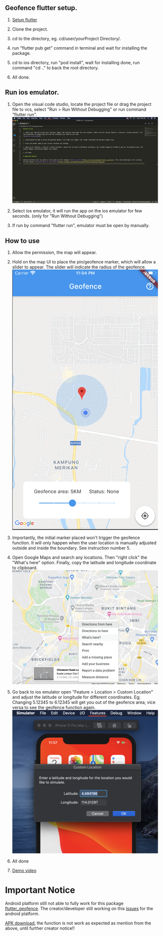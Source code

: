 ## Geofence flutter setup.

1. [Setup flutter](https://flutter.dev/docs/get-started/install/macos)

2. Clone the project.

3. cd to the directory, eg. cd/user/yourProject Directory/.

4. run "flutter pub get" command in terminal and wait for installing the package.

5. cd to ios directory, run "pod install", wait for installing done, run command "cd .." to back the root directory.

6. All done.


## Run ios emulator.

1. Open the visual code studio, locate the project file or drag the project file to vcs, select "Run > Run Without Debugging" or run command "flutter run".
![Run without debugging](https://github.com/Luktm/FlutterGeoFence/blob/master/Documentation/vcs-run-dubuging.png)

2. Select ios emulator, it will run the app on the ios emulator for few seconds. (only for "Run Without Debugging")

3. If run by command "flutter run", emulator must be open by manually.


## How to use

1. Allow the permission, the map will appear.

2. Hold on the map UI to place the pin/geofence marker, which will allow a slider to appear. The slider will indicate the radius of the geofence.
![Place Geofence Marker](https://github.com/Luktm/FlutterGeoFence/blob/master/Documentation/geofence-marker.png)

3. Importantly, the initial marker placed won't trigger the geofence function. It will only happen when the user location is manually adjusted outside and inside the boundary. See instruction number 5.

4. Open Google Maps and search any locations. Then "right click" the "What's here" option. Finally, copy the latitude and longitude coordinate to clipboard.
![Google Map Coordinate](https://github.com/Luktm/FlutterGeoFence/blob/master/Documentation/google-map-get-coordinate.png)

5. Go back to ios emulator open "Feature > Location > Custom Location" and adjust the latitude or longitude for different coordinates. Eg; Changing 5.12345 to 6.12345 will get you out of the geofence area, vice versa to see the geofence function again.
![Location Setting](https://github.com/Luktm/FlutterGeoFence/blob/master/Documentation/ios-emulator-custom-location.png)

6. All done 

7. [Demo video](https://drive.google.com/file/d/1XyS7L1rmGYLBJZXqHos6h5jV4hhM-8RV/view?usp=sharing)

# Important Notice

Android platform still not able to fully work for this package [flutter_geofence](https://pub.dev/packages/flutter_geofence). The creator/developer still working on this [issues](https://github.com/DwayneCoussement/flutter_geofence/issues/5) for the android platform.

[APK download](https://drive.google.com/file/d/1LQ0nXKQXtySBGLlmmzStY063saNKdgiV/view?usp=sharing), the function is not work as expected as mention from the above, until further creator notice!!
